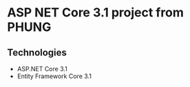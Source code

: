 # ASP NET Core 3.1 project from PHUNG
## Technologies
- ASP.NET Core 3.1
- Entity Framework Core 3.1
